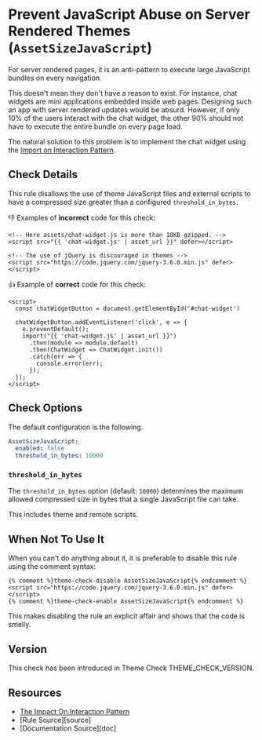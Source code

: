 # Prevent JavaScript Abuse on Server Rendered Themes (`AssetSizeJavaScript`)

For server rendered pages, it is an anti-pattern to execute large JavaScript bundles on every navigation.

This doesn't mean they don't have a reason to exist. For instance, chat widgets are mini applications embedded inside web pages. Designing such an app with server rendered updates would be absurd. However, if only 10% of the users interact with the chat widget, the other 90% should not have to execute the entire bundle on every page load.

The natural solution to this problem is to implement the chat widget using the [Import on Interaction Pattern][ioip].

## Check Details

This rule disallows the use of theme JavaScript files and external scripts to have a compressed size greater than a configured `threshold_in_bytes`.

:-1: Examples of **incorrect** code for this check:
```liquid
<!-- Here assets/chat-widget.js is more than 10KB gzipped. -->
<script src="{{ 'chat-widget.js' | asset_url }}" defer></script>

<!-- The use of jQuery is discouraged in themes -->
<script src="https://code.jquery.com/jquery-3.6.0.min.js" defer></script>
```

:+1: Example of **correct** code for this check:
```liquid
<script>
  const chatWidgetButton = document.getElementById('#chat-widget')

  chatWidgetButton.addEventListener('click', e => {
    e.preventDefault();
    import("{{ 'chat-widget.js' | asset_url }}")
      .then(module => module.default)
      .then(ChatWidget => ChatWidget.init())
      .catch(err => {
        console.error(err);
      });
  });
</script>
```

## Check Options

The default configuration is the following.

```yaml
AssetSizeJavaScript:
  enabled: false
  threshold_in_bytes: 10000
```

### `threshold_in_bytes`

The `threshold_in_bytes` option (default: `10000`) determines the maximum allowed compressed size in bytes that a single JavaScript file can take.

This includes theme and remote scripts.

## When Not To Use It

When you can't do anything about it, it is preferable to disable this rule using the comment syntax:

```
{% comment %}theme-check-disable AssetSizeJavaScript{% endcomment %}
<script src="https://code.jquery.com/jquery-3.6.0.min.js" defer></script>
{% comment %}theme-check-enable AssetSizeJavaScript{% endcomment %}
```

This makes disabling the rule an explicit affair and shows that the code is smelly.

## Version

This check has been introduced in Theme Check THEME_CHECK_VERSION.

## Resources

- [The Impact On Interaction Pattern][ioip]
- [Rule Source][source]
- [Documentation Source][doc]

[ioip]: https://addyosmani.com/blog/import-on-interaction/
[codesource]: /lib/theme_check/checks/asset_size_javascript.rb
[docsource]: /docs/checks/asset_size_javascript.md
